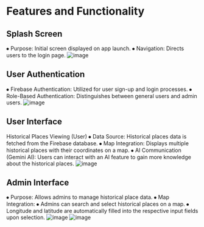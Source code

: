 # Features and Functionality
## Splash Screen
⦁	Purpose: Initial screen displayed on app launch.
⦁	Navigation: Directs users to the login page.
![image](https://github.com/user-attachments/assets/c3ab9726-2a98-42b8-8ae5-b734089fb0ea)

## User Authentication
⦁	Firebase Authentication: Utilized for user sign-up and login processes.
⦁	Role-Based Authentication: Distinguishes between general users and admin users.
![image](https://github.com/user-attachments/assets/168b11c0-eb7a-4e3b-8d55-03ca5c942d36)

## User Interface
Historical Places Viewing (User)
⦁	Data Source: Historical places data is fetched from the Firebase database.
⦁	Map Integration: Displays multiple historical places with their coordinates on a map.
⦁	AI Communication (Gemini AI): Users can interact with an AI feature to gain more knowledge about the historical places.
![image](https://github.com/user-attachments/assets/d84764c5-cfbe-40eb-a53c-8234caa2a8e8)

## Admin Interface
⦁	Purpose: Allows admins to manage historical place data.
⦁	Map Integration:
⦁	Admins can search and select historical places on a map.
⦁	Longitude and latitude are automatically filled into the respective input fields upon selection.
![image](https://github.com/user-attachments/assets/cea705be-7d87-4666-86fe-dcf74695e7c3)
![image](https://github.com/user-attachments/assets/1ed4c008-9492-40d4-84f9-e120e88e7280)
